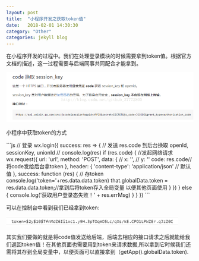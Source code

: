 ```yaml
---
layout: post
title:  "小程序开发之获取token值"
date:   2018-02-01 14:30:30
category: "Other"
categories: jekyll blog
---
```

<p>在小程序开发的过程中。我们在处理登录模块的时候需要拿到token值。根据官方文档的描述，这一过程需要与后端同事共同配合才能拿到。</p>

![文档](/assets/images/gettoken/1.png)

<p>小程序中获取token的方式</P>
```js
// 登录  
   wx.login({  
     success: res => {  
       // 发送 res.code 到后台换取 openId, sessionKey, unionId  
       // console.log(res)  
       if (res.code) {  
         //发起网络请求  
         wx.request({  
           url: 'url',  
           method: 'POST',  
           data: {  
             // x: '',  
             // y: ''  
             code: res.code//将code发给后台拿token  
           },  
           header: {  
             'content-type': 'application/json' // 默认值  
           },  
           success: function (res) {  
             // 存token  
             console.log('token='+res.data.data.token)  
             that.globalData.token = res.data.data.token;//拿到后将token存入全局变量  以便其他页面使用  
           }  
         })  
       } else {  
         console.log('获取用户登录态失败！' + res.errMsg)  
       }  
     }  
   })  
```
<p>可以在控制台中看到我们已经拿到token:</p>

![token](/assets/images/gettoken/2.png)
<p>其实我们要做的就是将code值发送给后端，后端去相应的接口请求之后就能给我们返回token值！在其他页面也需要用到token来请求数据,所以拿到它时候我们还需将其存到全局变量中，以便页面可以直接拿到（getApp().globalData.token).</p>
